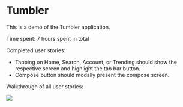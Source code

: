 Tumbler
========

This is a demo of the Tumbler application.

Time spent: 7 hours spent in total

Completed user stories:

* Tapping on Home, Search, Account, or Trending should show the respective screen and highlight the tab bar button.
* Compose button should modally present the compose screen.

Walkthrough of all user stories:

<img src="http://i.imgur.com/DPa7uQJ.gif">
